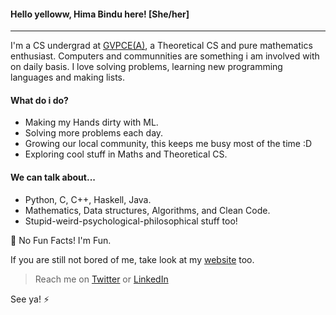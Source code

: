 #### Hello yelloww, Hima Bindu here! [She/her]
_____________________________________________________________________
I'm a CS undergrad at [GVPCE(A)](http://gvpce.ac.in), a Theoretical CS and pure mathematics enthusiast. Computers and communnities are something i am involved with on daily basis. I love solving problems, learning new programming languages and making lists.

#### What do i do?
- Making my Hands dirty with ML.
- Solving more problems each day.
- Growing our local community, this keeps me busy most of the time :D
- Exploring cool stuff in Maths and Theoretical CS.

#### We can talk about...
- Python, C, C++, Haskell, Java.
- Mathematics, Data structures, Algorithms, and Clean Code.
- Stupid-weird-psychological-philosophical stuff too!

:eyes: No Fun Facts! I'm Fun.

If you are still not bored of me, take look at my [website](https://portfolios.talentsprint.com/~hima_bindu) too.

> Reach me on [Twitter](https://twitter.com/BinduTenneti) or [LinkedIn](https://www.linkedin.com/in/hima-bindu-002a45194/)

See ya! :zap:
